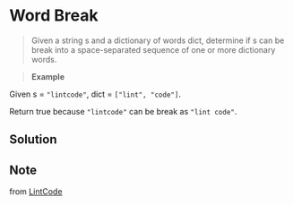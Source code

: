 # Word Break

> Given a string s and a dictionary of words dict, determine if s can be break into a space-separated sequence of one or more dictionary words.

> __Example__

Given s = `"lintcode"`, dict = `["lint", "code"]`.

Return true because `"lintcode"` can be break as `"lint code"`.

## Solution



## Note

from [LintCode](http://www.lintcode.com/en/problem/word-break/)